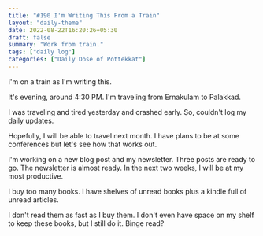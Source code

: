```yaml
---
title: "#190 I'm Writing This From a Train"
layout: "daily-theme"
date: 2022-08-22T16:20:26+05:30
draft: false
summary: "Work from train."
tags: ["daily log"]
categories: ["Daily Dose of Pottekkat"]
---
```


I'm on a train as I'm writing this.

It's evening, around 4:30 PM. I'm traveling from Ernakulam to Palakkad.

I was traveling and tired yesterday and crashed early. So, couldn't log my daily updates.

Hopefully, I will be able to travel next month. I have plans to be at some conferences but let's see how that works out.

I'm working on a new blog post and my newsletter. Three posts are ready to go. The newsletter is almost ready. In the next two weeks, I will be at my most productive.

I buy too many books. I have shelves of unread books plus a kindle full of unread articles.

I don't read them as fast as I buy them. I don't even have space on my shelf to keep these books, but I still do it. Binge read?
